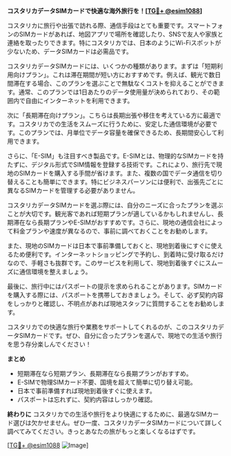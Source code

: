 **コスタリカデータSIMカードで快適な海外旅行を！[[TG💪+ @esim1088](https://t.me/s/esim1088)]**

コスタリカに旅行や出張で訪れる際、通信手段はとても重要です。スマートフォンのSIMカードがあれば、地図アプリで場所を確認したり、SNSで友人や家族と連絡を取ったりできます。特にコスタリカでは、日本のようにWi-Fiスポットが少ないため、データSIMカードは必需品です。

コスタリカデータSIMカードには、いくつかの種類があります。まずは「短期利用向けプラン」。これは滞在期間が短い方におすすめです。例えば、観光で数日間滞在する場合、このプランを選ぶことで無駄なくコストを抑えることができます。通常、このプランでは1日あたりのデータ使用量が決められており、その範囲内で自由にインターネットを利用できます。

次に「長期滞在向けプラン」。こちらは長期出張や移住を考えている方に最適です。コスタリカでの生活をスムーズに行うために、安定した通信環境が必要です。このプランでは、月単位でデータ容量を確保できるため、長期間安心して利用できます。

さらに、「E-SIM」も注目すべき製品です。E-SIMとは、物理的なSIMカードを持たずに、デジタル形式でSIM情報を登録する技術です。これにより、旅行先で現地のSIMカードを購入する手間が省けます。また、複数の国でデータ通信を切り替えることも簡単にできます。特にビジネスパーソンには便利で、出張先ごとに異なるSIMカードを管理する必要がありません。

コスタリカデータSIMカードを選ぶ際には、自分のニーズに合ったプランを選ぶことが大切です。観光客であれば短期プランが適しているかもしれませんし、長期滞在なら長期プランやE-SIMがおすすめです。さらに、現地の通信会社によって料金プランや速度が異なるので、事前に調べておくことをお勧めします。

また、現地のSIMカードは日本で事前準備しておくと、現地到着後にすぐに使えるため便利です。インターネットショッピングで予約し、到着時に受け取るだけなので、手軽さも抜群です。このサービスを利用して、現地到着後すぐにスムーズに通信環境を整えましょう。

最後に、旅行中にはパスポートの提示を求められることがあります。SIMカードを購入する際には、パスポートを携帯しておきましょう。そして、必ず契約内容をしっかりと確認し、不明点があれば現地スタッフに質問することをお勧めします。

コスタリカでの快適な旅行や業務をサポートしてくれるのが、このコスタリカデータSIMカードです。ぜひ、自分に合ったプランを選んで、現地での生活や旅行を思う存分楽しんでください！

**まとめ**
- 短期滞在なら短期プラン、長期滞在なら長期プランがおすすめ。
- E-SIMで物理SIMカード不要、国境を超えて簡単に切り替え可能。
- 日本で事前準備すれば現地到着後すぐに使えます。
- パスポートは忘れずに、契約内容はしっかり確認。

**終わりに**
コスタリカでの生活や旅行をより快適にするために、最適なSIMカード選びは欠かせません。ぜひ一度、コスタリカデータSIMカードについて詳しく調べてみてください。きっとあなたの旅がもっと楽しくなるはずです。

[[TG💪+ @esim1088](https://t.me/s/esim1088) ![Image](https://i.postimg.cc/Y0z9fWf4/image.png)]
